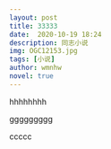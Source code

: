 ```yaml
---
layout: post
title: 33333
date:  2020-10-19 18:24
description: 同志小说
img: OGC12153.jpg
tags: [小说]
author: wmnhw
novel: true
---
```

hhhhhhhh

<div STYLE="page-break-after: always;"></div>

ggggggggg

<div STYLE="page-break-after: always;"></div>

ccccc
